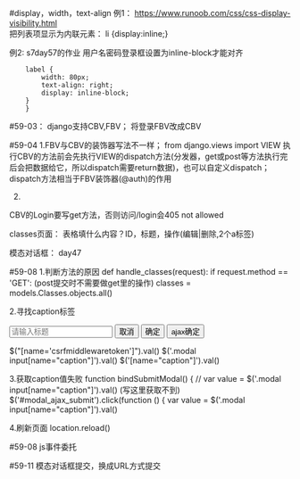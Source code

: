 #display，width，text-align
例1：
https://www.runoob.com/css/css-display-visibility.html  
把列表项显示为内联元素：
li {display:inline;}

例2:
s7day57的作业
用户名密码登录框设置为inline-block才能对齐

        label {
            width: 80px;
            text-align: right;
            display: inline-block;
        }
        }

#59-03：
django支持CBV,FBV；
将登录FBV改成CBV

#59-04
1.FBV与CBV的装饰器写法不一样；
from django.views import VIEW
执行CBV的方法前会先执行VIEW的dispatch方法(分发器，get或post等方法执行完后会把数据给它，所以dispatch需要return数据)，也可以自定义dispatch；
dispatch方法相当于FBV装饰器(@auth)的作用

2.
CBV的Login要写get方法，否则访问/login会405 not allowed





classes页面：
表格填什么内容？ID，标题，操作(编辑|删除,2个a标签)

模态对话框：
day47

#59-08
1.判断方法的原因
def handle_classes(request):
    if request.method == 'GET': (post提交时不需要做get里的操作)
		classes = models.Classes.objects.all()
		
2.寻找caption标签
    <div class="modal hide">
        <form method="post" action="/classes/">
            <input name="caption" type="text" placeholder="请输入标题">
            <input id="id_modal_cancel" type="button" value="取消">
            <input type="submit" value="确定">
            <input id="modal_ajax_submit" type="button" value="ajax确定">
        </form>
    </div>
	
$("[name='csrfmiddlewaretoken']").val()
$('.modal input[name="caption"]').val()
$('[name="caption"]').val()

3.获取caption值失败
function bindSubmitModal() {
	// var value = $('.modal input[name="caption"]').val() (写这里获取不到)
	$('#modal_ajax_submit').click(function () {
		var value = $('.modal input[name="caption"]').val()
		
4.刷新页面
location.reload()

#59-08
js事件委托

#59-11
模态对话框提交，换成URL方式提交
